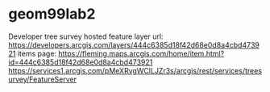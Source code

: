 # geom99lab2

Developer tree survey hosted feature layer url: https://developers.arcgis.com/layers/444c6385d18f42d68e0d8a4cbd473921
items page: https://fleming.maps.arcgis.com/home/item.html?id=444c6385d18f42d68e0d8a4cbd473921
https://services1.arcgis.com/pMeXRvgWClLJZr3s/arcgis/rest/services/treesurvey/FeatureServer
